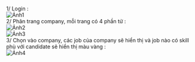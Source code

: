1/ Login :\
![Ảnh1](https://github.com/lethanhtoan8422/Week05_Lab05_www/assets/144576370/4c377999-27e3-48f6-960d-38d329333d6e)\
2/ Phân trang company, mỗi trang có 4 phần tử :\
![Ảnh2](https://github.com/lethanhtoan8422/Week05_Lab05_www/assets/144576370/cec8d751-ae9e-4f24-a29f-96e3ad61fd9f)\
![Ảnh3](https://github.com/lethanhtoan8422/Week05_Lab05_www/assets/144576370/d1217d29-f5e5-4599-9752-191d009b43f8)\
3/ Chọn vào company, các job của company sẽ hiển thị và job nào có skill phù với candidate sẽ hiển thị màu vàng :\
![Ảnh4](https://github.com/lethanhtoan8422/Week05_Lab05_www/assets/144576370/b19dce59-c51f-4f46-912a-fabc1e919c77)
